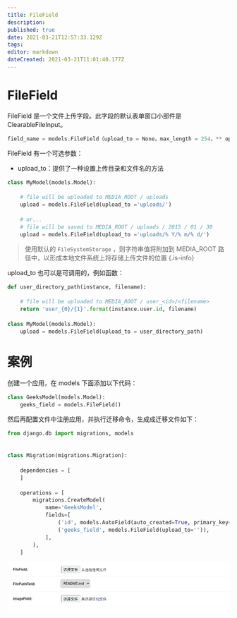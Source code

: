```yaml
---
title: FileField
description: 
published: true
date: 2021-03-21T12:57:33.129Z
tags: 
editor: markdown
dateCreated: 2021-03-21T11:01:40.177Z
---
```


# FileField

FileField 是一个文件上传字段。此字段的默认表单窗口小部件是    ClearableFileInput。

```python
field_name = models.FileField（upload_to = None，max_length = 254，** options）
```

FileField 有一个可选参数：

- upload_to：提供了一种设置上传目录和文件名的方法

```python
class MyModel(models.Model): 

	# file will be uploaded to MEDIA_ROOT / uploads 
	upload = models.FileField(upload_to ='uploads/') 

	# or... 
	# file will be saved to MEDIA_ROOT / uploads / 2015 / 01 / 30 
	upload = models.FileField(upload_to ='uploads/% Y/% m/% d/') 
```

> 使用默认的 `FileSystemStorage` ，则字符串值将附加到 MEDIA_ROOT 路径中，以形成本地文件系统上将存储上传文件的位置
{.is-info}


upload_to 也可以是可调用的，例如函数：

```python
def user_directory_path(instance, filename): 

	# file will be uploaded to MEDIA_ROOT / user_<id>/<filename> 
	return 'user_{0}/{1}'.format(instance.user.id, filename) 

class MyModel(models.Model): 
	upload = models.FileField(upload_to = user_directory_path) 

```

# 案例 

创建一个应用，在 models 下面添加以下代码：

```python
class GeeksModel(models.Model):
    geeks_field = models.FileField()
```
    
然后再配置文件中注册应用，并执行迁移命令，生成成迁移文件如下：

```python
from django.db import migrations, models


class Migration(migrations.Migration):

    dependencies = [
    ]

    operations = [
        migrations.CreateModel(
            name='GeeksModel',
            fields=[
                ('id', models.AutoField(auto_created=True, primary_key=True, serialize=False, verbose_name='ID')),
                ('geeks_field', models.FileField(upload_to='')),
            ],
        ),
    ]
```

![filefield.png](/assets/web框架/django/模型字段/filefield.png)
